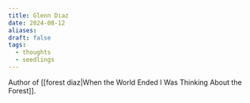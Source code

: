 ```yaml
---
title: Glenn Diaz
date: 2024-08-12
aliases: 
draft: false
tags:
  - thoughts
  - seedlings
---
```

Author of [[forest diaz|When the World Ended I Was Thinking About the Forest]].